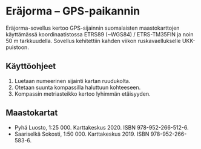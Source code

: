 # Eräjorma – GPS-paikannin

Eräjorma-sovellus kertoo GPS-sijainnin suomalaisten maastokarttojen käyttämässä koordinaatistossa ETRS89 (~WGS84) / ETRS-TM35FIN ja noin 50 m tarkkuudella. Sovellus kehitettiin kahden viikon ruskavaellukselle UKK-puistoon.

## Käyttöohjeet

1. Luetaan numeerinen sijainti kartan ruudukolta.
2. Otetaan suunta kompassilla haluttuun kohteeseen.
3. Kompassin metriasteikko kertoo lyhimmän etäisyyden.

## Maastokartat
- Pyhä Luosto, 1:25 000. Karttakeskus 2020. ISBN 978-952-266-512-6.
- Saariselkä Sokosti, 1:50 000. Karttakeskus 2019. ISBN 978-952-266-583-6.
